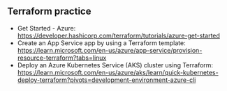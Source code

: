 ## Terraform practice

- Get Started - Azure: https://developer.hashicorp.com/terraform/tutorials/azure-get-started
- Create an App Service app by using a Terraform template: https://learn.microsoft.com/en-us/azure/app-service/provision-resource-terraform?tabs=linux
- Deploy an Azure Kubernetes Service (AKS) cluster using Terraform: https://learn.microsoft.com/en-us/azure/aks/learn/quick-kubernetes-deploy-terraform?pivots=development-environment-azure-cli
